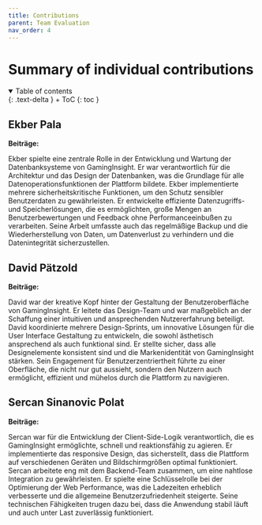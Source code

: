 ```yaml
---
title: Contributions
parent: Team Evaluation
nav_order: 4
---
```


# Summary of individual contributions

<details open markdown="block">
{: .text-delta }
<summary>Table of contents</summary>
+ ToC
{: toc }
</details>


## Ekber Pala

**Beiträge:**

Ekber spielte eine zentrale Rolle in der Entwicklung und Wartung der Datenbanksysteme von GamingInsight. Er war verantwortlich für die 
Architektur und das Design der Datenbanken, was die Grundlage für alle Datenoperationsfunktionen der Plattform bildete. Ekber 
implementierte mehrere sicherheitskritische Funktionen, um den Schutz sensibler Benutzerdaten zu gewährleisten. Er entwickelte 
effiziente Datenzugriffs- und Speicherlösungen, die es ermöglichten, große Mengen an Benutzerbewertungen und Feedback ohne 
Performanceeinbußen zu verarbeiten. Seine Arbeit umfasste auch das regelmäßige Backup und die Wiederherstellung von Daten, um 
Datenverlust zu verhindern und die Datenintegrität sicherzustellen.

## David Pätzold

**Beiträge:**

David war der kreative Kopf hinter der Gestaltung der Benutzeroberfläche von GamingInsight. Er leitete das Design-Team und war maßgeblich an der Schaffung einer intuitiven und ansprechenden Nutzererfahrung beteiligt. David koordinierte mehrere Design-Sprints, um innovative Lösungen für die User Interface Gestaltung zu entwickeln, die sowohl ästhetisch ansprechend als auch funktional sind. Er stellte sicher, dass alle Designelemente konsistent sind und die Markenidentität von GamingInsight stärken. Sein Engagement für Benutzerzentriertheit führte zu einer Oberfläche, die nicht nur gut aussieht, sondern den Nutzern auch ermöglicht, effizient und mühelos durch die Plattform zu navigieren.

## Sercan Sinanovic Polat

**Beiträge:**

Sercan war für die Entwicklung der Client-Side-Logik verantwortlich, die es GamingInsight ermöglichte, schnell und reaktionsfähig zu agieren. Er implementierte das responsive Design, das sicherstellt, dass die Plattform auf verschiedenen Geräten und Bildschirmgrößen optimal funktioniert. Sercan arbeitete eng mit dem Backend-Team zusammen, um eine nahtlose Integration zu gewährleisten. Er spielte eine Schlüsselrolle bei der Optimierung der Web Performance, was die Ladezeiten erheblich verbesserte und die allgemeine Benutzerzufriedenheit steigerte. Seine technischen Fähigkeiten trugen dazu bei, dass die Anwendung stabil läuft und auch unter Last zuverlässig funktioniert.
